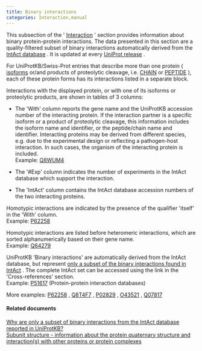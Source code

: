 ```yaml
---
title: Binary interactions
categories: Interaction,manual
---
```


This subsection of the ' [Interaction](http://www.uniprot.org/help/interaction%5Fsection) ' section provides information about binary protein-protein interactions. The data presented in this section are a quality-filtered subset of binary interactions automatically derived from the [IntAct database](https://www.ebi.ac.uk/intact/) . It is updated at every [UniProt release](http://www.uniprot.org/help/synchronization) .

For UniProtKB/Swiss-Prot entries that describe more than one protein ( [isoforms](http://www.uniprot.org/help/alternative%5Fproducts) or/and products of proteolytic cleavage, i.e. [CHAIN](http://www.uniprot.org/help/chain) or [PEPTIDE](http://www.uniprot.org/help/peptide) ), each of these protein forms has its interactions listed in a separate block.

Interactions with the displayed protein, or with one of its isoforms or proteolytic products, are shown in tables of 3 columns:

-   The 'With' column reports the gene name and the UniProtKB accession number of the interacting protein. If the interaction partner is a specific isoform or a product of proteolytic cleavage, this information includes the isoform name and identifier, or the peptide/chain name and identifier. Interacting proteins may be derived from different species, e.g. due to the experimental design or reflecting a pathogen-host interaction. In such cases, the organism of the interacting protein is included.  
    Example: [Q8WUM4](http://www.uniprot.org/uniprotkb/Q8WUM4#interaction)

<!-- -->

-   The '#Exp' column indicates the number of experiments in the IntAct database which support the interaction.

<!-- -->

-   The 'IntAct' column contains the IntAct database accession numbers of the two interacting proteins.

Homotypic interactions are indicated by the presence of the qualifier 'itself' in the 'With' column.  
Example: [P62258](http://www.uniprot.org/uniprotkb/P62258#interaction)

Homotypic interactions are listed before heteromeric interactions, which are sorted alphanumerically based on their gene name.  
Example: [Q64279](http://www.uniprot.org/uniprotkb/Q64279#interaction)

UniProtKB 'Binary interactions' are automatically derived from the IntAct database, but represent [only a subset of the binary interactions found in IntAct](http://www.uniprot.org/help/binary%5Finteractions%5Fimport) . The complete IntAct set can be accessed using the link in the 'Cross-references' section.  
Example: [P51617](http://www.uniprot.org/uniprotkb/P51617#cross-references) (Protein-protein interaction databases)

More examples: [P62258](http://www.uniprot.org/uniprotkb/P62258#interaction) , [Q8T4F7](http://www.uniprot.org/uniprotkb/Q8T4F7#interaction) , [P02829](http://www.uniprot.org/uniprotkb/P02829#interaction) , [O43521](http://www.uniprot.org/uniprotkb/O43521#interaction) , [Q07817](http://www.uniprot.org/uniprotkb/Q07817#interaction)

#### Related documents

[Why are only a subset of binary interactions from the IntAct database reported in UniProtKB?](http://www.uniprot.org/help/binary%5Finteractions%5Fimport)  
[Subunit structure - information about the protein quaternary structure and interaction(s) with other proteins or protein complexes](http://www.uniprot.org/help/subunit%5Fstructure)
